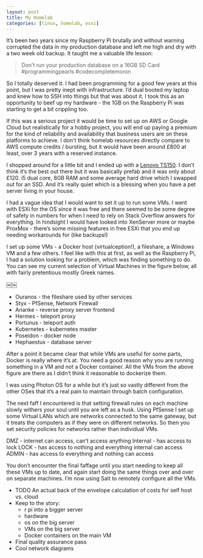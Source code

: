 ```yaml
---
layout: post
title: My Homelab
categories: [linux, homelab, esxi]
---
```


It’s been two years since my Raspberry Pi brutally and without warning corrupted the
data in my production database and left me high and dry with a two week old backup.
It taught me a valuable life lesson:

> Don’t run your production database on a 16GB SD Card #programmingpearls #codecompletemoron

So I totally deserved it. I had been programming for a good few years at this point,
but I was pretty inept with infrastructure. I’d dual booted my laptop and knew how to
SSH into things but that was about it. I took this as an opportunity to beef up my
hardware - the 1GB on the Raspberry Pi was starting to get a bit crippling too.

If this was a serious project it would be time to set up on AWS or Google Cloud but
realistically for a hobby project, you will end up paying a premium for the kind of
reliability and availability that business users are on these platforms to achieve.
I don't think homelab resources directly compare to AWS compute credits / bursting,
but it would have been around £800 at least, over 3 years with a reserved instance.

I shopped around for a little bit and I ended up with a [Lenovo TS150](https://lenovopress.com/lp0071-ts150-intel-xeon-e3-1200-v5-core-i3-pentium-celeron-g-series). I don’t think it’s the best out there but it was basically prefab and it was only about £120. i5 dual core, 8GB RAM and some average hard drive which I swapped out for an SSD. And it’s really quiet which is a blessing when you have a pet server living in your house.

<picture of server>

I had a vague idea that I would want to set it up to run some VMs. I went with ESXi
for the OS since it was free and there seemed to be some degree of safety in numbers
for when I need to rely on Stack Overflow answers for everything. In hindsight I
would have looked into XenServer more or maybe ProxMox - there’s some missing
features in free ESXi that you end up needing workarounds for (like backups!)

I set up some VMs - a Docker host (virtualception!), a fileshare, a Windows VM and
a few others. I feel like with this at first, as well as the Raspberry Pi, I had a
solution looking for a problem, which was finding something to do. You can see my
current selection of Virtual Machines in the figure below, all with fairly
pretentious mostly Greek names.

￼￼
- Ouranos - the fileshare used by other services
- Styx - PfSense, Network Firewall
- Ananke - reverse proxy server frontend
- Hermes - teleport proxy
- Portunus - teleport auth
- Kubernetes - kubernetes master
- Poseidon - docker node
- Hephaestus - database server

After a point it became clear that while VMs are useful for some parts, Docker
is really where it’s at. You need a good reason why you are running something in a
VM and not a Docker container. All the VMs from the above figure are there as I didn’t
think it reasonable to dockerize them.

I was using Photon OS for a while but it’s just so vastly different from the other
OSes that it’s a real pain to maintain through batch configuration.

The next faff I encountered is that setting firewall rules on each machine slowly
withers your soul until you are left as a husk. Using PfSense I set up some Virtual
LANs which are networks connected to the same gateway, but it treats the computers
as if they were on different networks. So then you set security policies for networks
rather than individual VMs.

DMZ - internet can access, can’t access anything
Internal - has access to lock
LOCK - has access to nothing and everything internal can access
ADMIN - has access to everything and nothing can access

You don’t encounter the final faffage until you start needing to keep all these VMs
up to date, and again start doing the same things over and over on separate machines.
I’m now using Salt to remotely configure all the VMs.

<system architecture>

- TODO An actual back of the envelope calculation of costs for self host vs. cloud
- Keep to the story:
   * r pi into a bigger server
   * hardware
   * os on the big server
   * VMs on the big server
   * Docker containers on the main VM
- Final quality assurance pass
- Cool network diagrams

